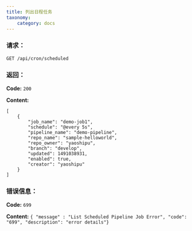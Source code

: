 ```yaml
---
title: 列出日程任务
taxonomy:
    category: docs
---
```


### 请求：

    GET /api/cron/scheduled

### 返回：

**Code:** `200`

**Content:** 

```
[
    {
        "job_name": "demo-job1",
        "schedule": "@every 5s",
        "pipeline_name": "demo-pipeline",
        "repo_name": "sample-helloworld",
        "repo_owner": "yaoshipu",
        "branch": "develop",
        "updated": 1491038931,
        "enabled": true,
        "creator": "yaoshipu"
    }
]
```	

### 错误信息：

**Code:** `699`

**Content:** `{ "message" : "List Scheduled Pipeline Job Error", "code": "699", "description": "error details"}`